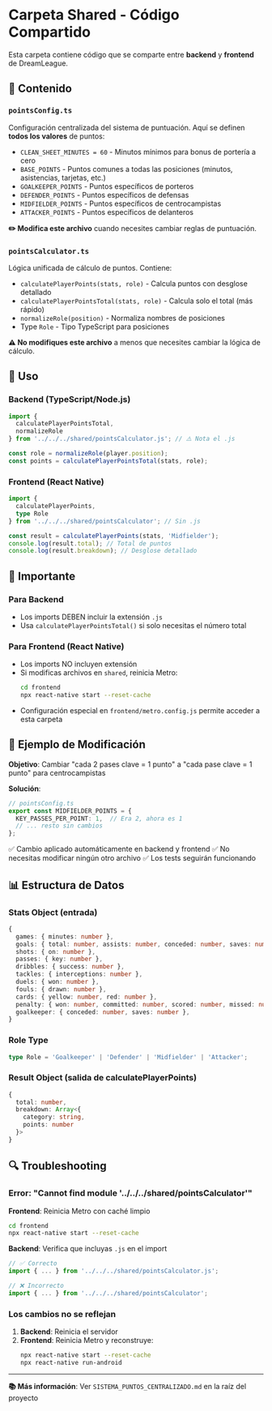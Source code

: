 # Carpeta Shared - Código Compartido

Esta carpeta contiene código que se comparte entre **backend** y **frontend** de DreamLeague.

## 📁 Contenido

### `pointsConfig.ts`
Configuración centralizada del sistema de puntuación. Aquí se definen **todos los valores** de puntos:

- `CLEAN_SHEET_MINUTES = 60` - Minutos mínimos para bonus de portería a cero
- `BASE_POINTS` - Puntos comunes a todas las posiciones (minutos, asistencias, tarjetas, etc.)
- `GOALKEEPER_POINTS` - Puntos específicos de porteros
- `DEFENDER_POINTS` - Puntos específicos de defensas
- `MIDFIELDER_POINTS` - Puntos específicos de centrocampistas
- `ATTACKER_POINTS` - Puntos específicos de delanteros

**✏️ Modifica este archivo** cuando necesites cambiar reglas de puntuación.

### `pointsCalculator.ts`
Lógica unificada de cálculo de puntos. Contiene:

- `calculatePlayerPoints(stats, role)` - Calcula puntos con desglose detallado
- `calculatePlayerPointsTotal(stats, role)` - Calcula solo el total (más rápido)
- `normalizeRole(position)` - Normaliza nombres de posiciones
- Type `Role` - Tipo TypeScript para posiciones

**⚠️ No modifiques este archivo** a menos que necesites cambiar la lógica de cálculo.

## 🔧 Uso

### Backend (TypeScript/Node.js)
```typescript
import { 
  calculatePlayerPointsTotal, 
  normalizeRole 
} from '../../../shared/pointsCalculator.js'; // ⚠️ Nota el .js

const role = normalizeRole(player.position);
const points = calculatePlayerPointsTotal(stats, role);
```

### Frontend (React Native)
```typescript
import { 
  calculatePlayerPoints, 
  type Role 
} from '../../../shared/pointsCalculator'; // Sin .js

const result = calculatePlayerPoints(stats, 'Midfielder');
console.log(result.total); // Total de puntos
console.log(result.breakdown); // Desglose detallado
```

## 🚨 Importante

### Para Backend
- Los imports DEBEN incluir la extensión `.js`
- Usa `calculatePlayerPointsTotal()` si solo necesitas el número total

### Para Frontend (React Native)
- Los imports NO incluyen extensión
- Si modificas archivos en `shared`, reinicia Metro:
  ```bash
  cd frontend
  npx react-native start --reset-cache
  ```
- Configuración especial en `frontend/metro.config.js` permite acceder a esta carpeta

## 🎯 Ejemplo de Modificación

**Objetivo**: Cambiar "cada 2 pases clave = 1 punto" a "cada pase clave = 1 punto" para centrocampistas

**Solución**:
```typescript
// pointsConfig.ts
export const MIDFIELDER_POINTS = {
  KEY_PASSES_PER_POINT: 1,  // Era 2, ahora es 1
  // ... resto sin cambios
};
```

✅ Cambio aplicado automáticamente en backend y frontend
✅ No necesitas modificar ningún otro archivo
✅ Los tests seguirán funcionando

## 📊 Estructura de Datos

### Stats Object (entrada)
```typescript
{
  games: { minutes: number },
  goals: { total: number, assists: number, conceded: number, saves: number },
  shots: { on: number },
  passes: { key: number },
  dribbles: { success: number },
  tackles: { interceptions: number },
  duels: { won: number },
  fouls: { drawn: number },
  cards: { yellow: number, red: number },
  penalty: { won: number, committed: number, scored: number, missed: number, saved: number },
  goalkeeper: { conceded: number, saves: number },
}
```

### Role Type
```typescript
type Role = 'Goalkeeper' | 'Defender' | 'Midfielder' | 'Attacker';
```

### Result Object (salida de calculatePlayerPoints)
```typescript
{
  total: number,
  breakdown: Array<{
    category: string,
    points: number
  }>
}
```

## 🔍 Troubleshooting

### Error: "Cannot find module '../../../shared/pointsCalculator'"

**Frontend**: Reinicia Metro con caché limpio
```bash
cd frontend
npx react-native start --reset-cache
```

**Backend**: Verifica que incluyas `.js` en el import
```typescript
// ✅ Correcto
import { ... } from '../../../shared/pointsCalculator.js';

// ❌ Incorrecto
import { ... } from '../../../shared/pointsCalculator';
```

### Los cambios no se reflejan

1. **Backend**: Reinicia el servidor
2. **Frontend**: Reinicia Metro y reconstruye:
   ```bash
   npx react-native start --reset-cache
   npx react-native run-android
   ```

---

**📚 Más información**: Ver `SISTEMA_PUNTOS_CENTRALIZADO.md` en la raíz del proyecto
